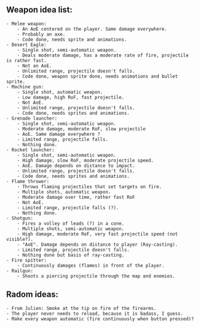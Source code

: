 ## Weapon idea list:
	- Melee weapon:
		- An AoE centered on the player. Same damage everywhere.
		- Probably an axe.
		- Code done, needs sprite and animations.
	- Desert Eagle:
		- Single shot, semi-automatic weapon.
		- Deals moderate damage, has a moderate rate of fire, projectile is rather fast.
		- Not an AoE.
		- Unlimited range, projectile doesn't falls.
		- Code done, weapon sprite done, needs animations and bullet sprite.
	- Machine gun:
		- Single shot, automatic weapon.
		- Low damage, high RoF, fast projectile.
		- Not AoE.
		- Unlimited range, projectile doesn't falls.
		- Code done, needs sprites and animations.
	- Grenade launcher:
		- Single shot, semi-automatic weapon.
		- Moderate damage, moderate RoF, slow projectile
		- AoE. Same damage everywhere ?
		- Limited range, projectile falls.
		- Nothing done.
	- Rocket launcher:
		- Single shot, semi-automatic weapon.
		- High damage, slow RoF, moderate projectile speed.
		- AoE. Damage depends on distance to impact.
		- Unlimited range, projectile doesn't falls.
		- Code done, needs sprites and animations.
	- Flame thrower:
		- Throws flaming projectiles that set targets on fire.
		- Multiple shots, automatic weapon.
		- Moderate damage over time, rather fast RoF
		- Not AoE.
		- Limited range, projectile falls (?).
		- Nothing done.
	- Shotgun:
		- Fires a volley of leads (?) in a cone.
		- Multiple shots, semi-automatic weapon.
		- High damage, moderate RoF, very fast projectile speed (not visible?).
		- "AoE". Damage depends on distance to player (Ray-casting).
		- Limited range, projectile doesn't falls.
		- Nothing done but basis of ray-casting.
	- Fire spitter:
		- Continuously damages (flames) in front of the player.
	- Railgun:
		- Shoots a piercing projectile through the map and enemies.
		

## Radom ideas:
	- From Julien: Smoke at the tip on fire of the firearms.
	- The player never needs to reload, because it is badass, I guess.
	- Make every weapon automatic (fire continuously when button pressed)?
